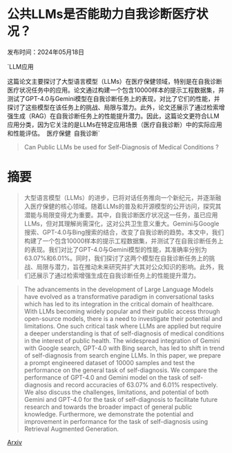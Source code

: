 # 公共LLMs是否能助力自我诊断医疗状况？

发布时间：2024年05月18日

`LLM应用

这篇论文主要探讨了大型语言模型（LLMs）在医疗保健领域，特别是在自我诊断医疗状况任务中的应用。论文通过构建一个包含10000样本的提示工程数据集，并测试了GPT-4.0与Gemini模型在自我诊断任务上的表现，对比了它们的性能，并探讨了这些模型在该任务上的挑战、局限与潜力。此外，论文还展示了通过检索增强生成（RAG）在自我诊断任务上的性能提升潜力。因此，这篇论文更符合LLM应用分类，因为它关注的是LLMs在特定应用场景（医疗自我诊断）中的实际应用和性能评估。` `医疗保健` `自我诊断`

> Can Public LLMs be used for Self-Diagnosis of Medical Conditions ?

# 摘要

> 大型语言模型（LLMs）的进步，已将对话任务推向一个新纪元，并逐渐融入医疗保健的核心领域。随着LLMs的普及和开源模型的公开访问，探究其潜能与局限变得尤为重要。其中，自我诊断医疗状况这一任务，虽已应用LLMs，但对其理解尚需深化，这对公共卫生意义重大。Gemini与Google搜索、GPT-4.0与Bing搜索的结合，改变了自我诊断的趋势。本文中，我们构建了一个包含10000样本的提示工程数据集，并测试了在自我诊断任务上的表现。我们对比了GPT-4.0与Gemini模型的性能，其准确率分别为63.07%和6.01%。同时，我们探讨了这两个模型在自我诊断任务上的挑战、局限与潜力，旨在推动未来研究并扩大其对公众知识的影响。此外，我们还展示了通过检索增强生成在自我诊断任务上的性能提升潜力。

> The advancements in the development of Large Language Models have evolved as a transformative paradigm in conversational tasks which has led to its integration in the critical domain of healthcare. With LLMs becoming widely popular and their public access through open-source models, there is a need to investigate their potential and limitations. One such critical task where LLMs are applied but require a deeper understanding is that of self-diagnosis of medical conditions in the interest of public health. The widespread integration of Gemini with Google search, GPT-4.0 with Bing search, has led to shift in trend of self-diagnosis from search engine LLMs. In this paper, we prepare a prompt engineered dataset of 10000 samples and test the performance on the general task of self-diagnosis. We compare the performance of GPT-4.0 and Gemini model on the task of self-diagnosis and record accuracies of 63.07% and 6.01% respectively. We also discuss the challenges, limitations, and potential of both Gemini and GPT-4.0 for the task of self-diagnosis to facilitate future research and towards the broader impact of general public knowledge. Furthermore, we demonstrate the potential and improvement in performance for the task of self-diagnosis using Retrieval Augmented Generation.

[Arxiv](https://arxiv.org/abs/2405.11407)